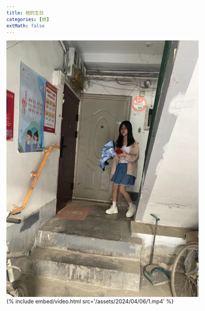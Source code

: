 ```yaml
---
title: 她的生日
categories: [她]
extMath: false
---
```

![1.jpg](/assets/2024/04/21/1.jpg)
{% include embed/video.html src='/assets/2024/04/06/1.mp4' %}
